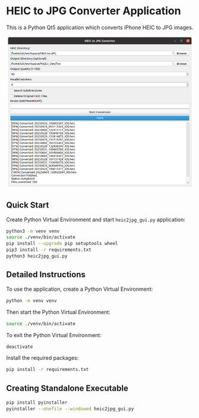 # HEIC to JPG Converter Application

This is a Python Qt5 application which converts iPhone HEIC to JPG images.  

![heic2jpg](./heic2jpg.png)

## Quick Start

Create Python Virtual Environment and start `heic2jpg_gui.py` application:

```bash
python3 -m venv venv
source ./venv/bin/activate
pip install --upgrade pip setuptools wheel
pip3 install -r requirements.txt
python3 heic2jpg_gui.py
```



## Detailed Instructions

To use the application, create a Python Virtual Environment:

```bash
python -m venv venv
```

Then start the Python Virtual Environment:

```bash
source ./venv/bin/activate
```

To exit the Python Virtual Environment:

```bash
deactivate
```

Install the required packages:

```bash
pip install -r requirements.txt
```

## Creating Standalone Executable 

```bash
pip install pyinstaller
pyinstaller --onefile --windowed heic2jpg_gui.py
```
